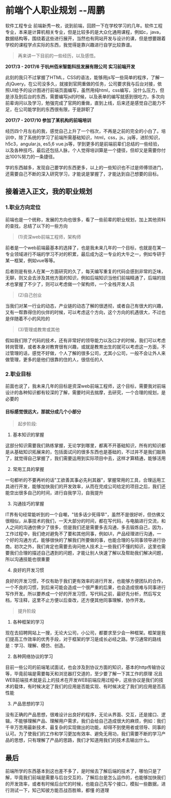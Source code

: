 # 前端个人职业规划   --周鹏
软件工程专业 前端新秀一枚，说到前端，回顾一下在学校学习的几年。软件工程专业，本来是计算机相关专业，但是比较多的是大众化通用课程，例如c，java，数据结构等，围绕着这些进行展开，当然也有网站开发与设计的课，但是想要跟着学校的课程学点实际的东西，我觉得是靠兴趣进行自学比较靠谱。

>再来讲一下目前的一些经历，以及感悟。

**2017/3 - 2017/6  于杭州佰米智能科技发展有限公司 实习前端开发**

此刻的我只不过掌握了HTML，CSS的语法，能够用js写一些简单的程序，了解一点jQuery。在公司没多久，就接到官网重做的任务，公司要求我与后台对接，依照UI给予的设计图进行前端页面编写，虽然用纯html，css编写，没什么压力，但是涉及到后台的东西，需要编写js的时候，以及表单的编写就感到很吃力，多次向前辈询问以及学习，勉强完成了官网的重做，直到上线，后来还是感觉自己能力不足，在公司能学到的东西很有限，于是辞职了

**2017/7 - 2017/10  参加了某机构的前端培训**

经历四个月左右的我，感觉自己上升了一个档次，不再是之前的完全的小白了。培训中，除了系统的学习了前端所需基础知识，html，css，js，jq等，进阶知识，h5c3，angular.js, es5,6  vue.js等，学到更多的是前端前辈们总结的一些经验，以及各种技巧，最后还包括人脉，个人觉得培训算是一个捷径，但却又是需要你付出100%努力的一条捷径。

学的东西越多，发现自己要学的东西更多，以上的一些知识也不过是师傅领进门，还需要自己不断的深入研究学习，才能说是掌握了，才能达到自己想要的目标。

## 接着进入正文，我的职业规划

### 1.职业方向定位
前端也是一个统称，发展的方向也很多，看了一些前辈的职业规划，加上其他资料的查找，总结了以下的一些方向

>(1)资深web前端工程师，架构师

前者是一个web前端最基本的选择了，也是我未来几年的一个目标，也就是在某一专业领域进行不端的学习不对的积累，最后成为这一专业的大牛之一，例如专研于某一框架，例如vue等等。

后者则是有些人在某一方面研究的久了，每天编写重复的代码会感到非常的乏味，无聊，则又会去涉及其他方面的知识，例如后端知识当他们前端精通了，后端的技术也掌握了不少了，则可以考虑做一个架构师，一个全栈开发人员

>(2)自己创业

当我们对某一行业的动态，产业链的动态了解的很透彻，或者自己有很大的兴趣，又有一帮靠得住的伙伴的时候，可以考虑这个方向，这个方向的机遇很大，不过也是伴随着不小的风险的

>(3)管理或教育或其他

假如我们除了代码的技术，还有非常好的领导能力以及口才的时候，我们可以考虑转岗管理，或者本身对教育很有兴趣，或就是教育出生的就可以考虑这一方面，不过管理的话，感觉不好做，个人了解的很多公司，尤其小公司，一般不会让外人来做管理，更多的是他们很靠的住的人，很信任的人

### 2.职业目标

前面也说了，我未来几年的目标是资深web前端工程师，这个目标，需要我对前端设计的各种知识都有较深的了解，需要时间去揣摩，去研究，一个合理的规划，是必要的

#### 目标感觉很远大，那就分成几个小部分

>起步阶段:
1. 基本知识的掌握

这部分知识需要我们熟练掌握，无论学到哪里，都离不开基础知识，所有的知识都是从基础知识拓展来的，包括面试问的很多东西也是基础的，不过并不是我们敲熟了，就觉得自己掌握了，我们需要运用到实际项目中去，这样才算精通，能够活用

2. 常用工具的掌握

一句都听的不要再听的话"工欲善其事必先利其器"，掌握常用的工具，合理运用工具进行开发，能够加快我们的开发效率，从而在完成公司给定的项目之后，我们还能空出很多自己的时间，进行自我学习，自我提升

3. 沟通技巧的掌握

IT界有句经常能听到的一个自嘲，"钱多话少死得早"，虽然不是很好听，但仿佛又很相似，从事技术的我们，一天大部分的时间，都在写代码，与电脑进行交流，和人之间的沟通仿佛少了很多，但是我们还是需要多去沟通，多去锻炼自己，因为，工作过程中，我们绝对避免不了要和其他同事，例如UI，产品经理进行沟通，一个好的沟通方式，能够很快的了解我们所要做的事，也能合理的与同事领导进行协商。初次之外，我们肯定也需要去询问他人技术上一些我们不懂的知识，这里也需要我们合理的描述自己遇到的问题，才能让别人快速了解以及帮助我们解决问题，所以沟通技能也很重要

4. 良好的开发习惯

良好的开发习惯，不仅有助于我们更有效率的进行开发，也能够方便团队的合作，一个不良的习惯，到后来可能会造成一个很严重的后果，也会造成很难与同事进行写作开发。所以要养成一个好的开发习惯，写代码之前，最好先分析，然后写文档，写注释，这里不止方便以后查改，还方便其他同事理解，协作开发。


>提升阶段

1. 各种框架的学习

现在去招聘网站上一搜，无论大公司，小公司，都要求至少会一种框架。框架是我们提高工作效率的优秀手段，对于框架的学习是成长必经之路。学习通常的路线是：学习、理解、模仿、创造。

2. 各种网络协议的学习

目前一些公司的前端笔试面试，也会涉及到协议方面的知识，基本的http传输协议等，毕竟前端是需要每天和浏览器打交道的，至少要了解一下其工作的原理 况且 WEB前端技术就是云上的技术在开发WEB前端应用过程中，这些协议是我们的技术的载体，有时候决定了我们的应用是否能实现、有时候决定了我们的应用是否高性能

3. 产品思想的学习

没有正确的产品思想，很难设计出良好的程序，无论从界面、交互，还是接口、逻辑，不能够理解产品、理解用户需求，我们会给自己造成很大的麻烦，例如：我们千辛万苦用最新技术、最复杂的实现做出的功能，却得不到使用者或领导、同事的认可。为了使我们的工作和学习更加有效率、避免无用功，我们需要不断的学习产品的思想，只有理解了产品的思路，我们才知道用我们的技术去输出什么。


## 最后
前端所学的东西基本到这也差不多了，是时候去了解后端的技术了，哪怕只是了解，毕竟我们前端是需要与后台交互的，了解后台是怎么运作的，也能够加快我们的开发效率，或者有时候后台忙的时候，也能自己先写个接口，模拟一些数据，进行测试一下，知己知彼方能百战百胜嘛，都懂 的道理

